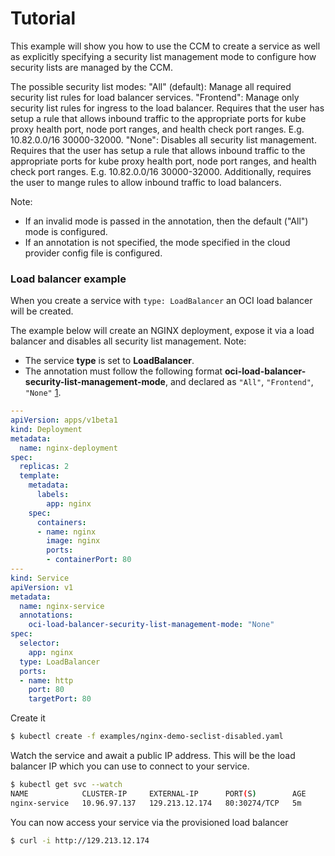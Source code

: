 # Tutorial

This example will show you how to use the CCM to create a service 
as well as explicitly specifying a security list management mode to
configure how security lists are managed by the CCM.

The possible security list modes:
"All" (default): Manage all required security list rules for load balancer services.
"Frontend":      Manage only security list rules for ingress to the load balancer. 
                 Requires that the user has setup a rule that allows inbound traffic 
                 to the appropriate ports for kube proxy health port, node port ranges, 
                 and health check port ranges.
                 E.g. 10.82.0.0/16 30000-32000.
"None":          Disables all security list management. Requires that the user has setup 
                 a rule that allows inbound traffic to the
                 appropriate ports for kube proxy health port, node port ranges, 
                 and health check port ranges. 
                 E.g. 10.82.0.0/16 30000-32000.
                 Additionally, requires the user to mange rules to allow inbound traffic to load balancers.

Note:
- If an invalid mode is passed in the annotation, then the default ("All") mode is configured.
- If an annotation is not specified, the mode specified in the cloud provider config file is configured.

### Load balancer example

When you create a service with `type: LoadBalancer` an OCI load balancer will
be created.

The example below will create an NGINX deployment, expose it via a load
balancer and disables all security list management. 
Note: 
- The service **type** is set to **LoadBalancer**.
- The annotation must follow the following format **oci-load-balancer-security-list-management-mode**, 
and declared as `"All"`, `"Frontend"`, `"None"` [1].

```yaml
---
apiVersion: apps/v1beta1
kind: Deployment
metadata:
  name: nginx-deployment
spec:
  replicas: 2
  template:
    metadata:
      labels:
        app: nginx
    spec:
      containers:
      - name: nginx
        image: nginx
        ports:
        - containerPort: 80
---
kind: Service
apiVersion: v1
metadata:
  name: nginx-service
  annotations:
    oci-load-balancer-security-list-management-mode: "None"
spec:
  selector:
    app: nginx
  type: LoadBalancer
  ports:
  - name: http
    port: 80
    targetPort: 80
```
Create it

```bash
$ kubectl create -f examples/nginx-demo-seclist-disabled.yaml
```

Watch the service and await a public IP address. This will be the load balancer
IP which you can use to connect to your service.

```bash
$ kubectl get svc --watch
NAME            CLUSTER-IP     EXTERNAL-IP      PORT(S)        AGE
nginx-service   10.96.97.137   129.213.12.174   80:30274/TCP   5m
```

You can now access your service via the provisioned load balancer

```bash
$ curl -i http://129.213.12.174
```


[1]: https://github.com/oracle/oci-cloud-controller-manager/blob/master/docs/load-balancer-annotations.md
